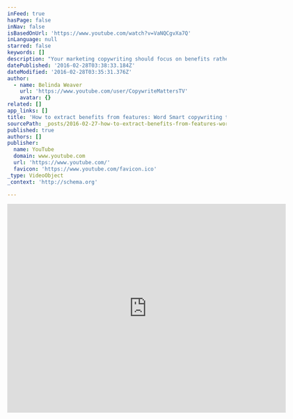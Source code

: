 ```yaml
---
inFeed: true
hasPage: false
inNav: false
isBasedOnUrl: 'https://www.youtube.com/watch?v=VaNQCgvXa7Q'
inLanguage: null
starred: false
keywords: []
description: "Your marketing copywriting should focus on benefits rather than features, right? But how do you figure out the benefits? This copywriting tutorial shows you how a professional copywriter (me) does it. Don't forget to check out The Copy Detective blog where you can read more copywriting tips."
datePublished: '2016-02-28T03:38:33.184Z'
dateModified: '2016-02-28T03:35:31.376Z'
author:
  - name: Belinda Weaver
    url: 'https://www.youtube.com/user/CopywriteMattersTV'
    avatar: {}
related: []
app_links: []
title: 'How to extract benefits from features: Word Smart copywriting tutorial'
sourcePath: _posts/2016-02-27-how-to-extract-benefits-from-features-word-smart-copywritin.md
published: true
authors: []
publisher:
  name: YouTube
  domain: www.youtube.com
  url: 'https://www.youtube.com/'
  favicon: 'https://www.youtube.com/favicon.ico'
_type: VideoObject
_context: 'http://schema.org'

---
```

<iframe src="https://cdn.embedly.com/widgets/media.html?src=https%3A%2F%2Fwww.youtube.com%2Fembed%2FVaNQCgvXa7Q%3Ffeature%3Doembed&amp;url=https%3A%2F%2Fwww.youtube.com%2Fwatch%3Fv%3DVaNQCgvXa7Q&amp;image=https%3A%2F%2Fi.ytimg.com%2Fvi%2FVaNQCgvXa7Q%2Fhqdefault.jpg&amp;key=b7d04c9b404c499eba89ee7072e1c4f7&amp;type=text%2Fhtml&amp;schema=youtube" width="640" height="480" scrolling="no" frameborder="0" allowfullscreen="allowfullscreen" style=""></iframe>